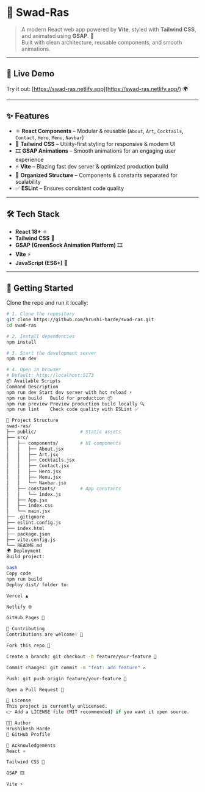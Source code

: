 # 🥂 Swad-Ras  

> A modern React web app powered by **Vite**, styled with **Tailwind CSS**, and animated using **GSAP**. 🚀  
> Built with clean architecture, reusable components, and smooth animations.  

---

## 🔗 Live Demo  

Try it out: [https://swad-ras.netlify.app](https://swad-ras.netlify.app/) 🌍  

---

## ✨ Features  

- ⚛ **React Components** – Modular & reusable (`About`, `Art`, `Cocktails`, `Contact`, `Hero`, `Menu`, `Navbar`)  
- 🎨 **Tailwind CSS** – Utility-first styling for responsive & modern UI  
- 🎞️ **GSAP Animations** – Smooth animations for an engaging user experience  
- ⚡ **Vite** – Blazing fast dev server & optimized production build  
- 🧩 **Organized Structure** – Components & constants separated for scalability  
- ✅ **ESLint** – Ensures consistent code quality  

---

## 🛠️ Tech Stack  

- **React 18+** ⚛  
- **Tailwind CSS** 🎨  
- **GSAP (GreenSock Animation Platform)** 🎞️  
- **Vite** ⚡  
- **JavaScript (ES6+)** 📜  

---

## 🚀 Getting Started  

Clone the repo and run it locally:  

```bash
# 1. Clone the repository
git clone https://github.com/hrushi-harde/swad-ras.git
cd swad-ras

# 2. Install dependencies
npm install

# 3. Start the development server
npm run dev

# 4. Open in browser
# Default: http://localhost:5173
📦 Available Scripts
Command	Description
npm run dev	Start dev server with hot reload ⚡
npm run build	Build for production 📦
npm run preview	Preview production build locally 🔍
npm run lint	Check code quality with ESLint ✅

📂 Project Structure
swad-ras/
├── public/                # Static assets
├── src/
│   ├── components/        # UI components
│   │   ├── About.jsx
│   │   ├── Art.jsx
│   │   ├── Cocktails.jsx
│   │   ├── Contact.jsx
│   │   ├── Hero.jsx
│   │   ├── Menu.jsx
│   │   └── Navbar.jsx
│   ├── constants/         # App constants
│   │   └── index.js
│   ├── App.jsx
│   ├── index.css
│   └── main.jsx
├── .gitignore
├── eslint.config.js
├── index.html
├── package.json
├── vite.config.js
└── README.md
🌍 Deployment
Build project:

bash
Copy code
npm run build
Deploy dist/ folder to:

Vercel ▲

Netlify 🌐

GitHub Pages 📄

🤝 Contributing
Contributions are welcome! 🎉

Fork this repo 🔱

Create a branch: git checkout -b feature/your-feature 🌿

Commit changes: git commit -m "feat: add feature" ✍️

Push: git push origin feature/your-feature 🚀

Open a Pull Request 🔀

📜 License
This project is currently unlicensed.
👉 Add a LICENSE file (MIT recommended) if you want it open source.

👨‍💻 Author
Hrushikesh Harde
🔗 GitHub Profile

🙏 Acknowledgements
React ⚛

Tailwind CSS 🎨

GSAP 🎞️

Vite ⚡